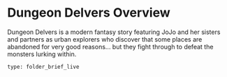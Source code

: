 # Dungeon Delvers Overview

Dungeon Delvers is a modern fantasy story featuring JoJo and her sisters and partners as urban explorers who discover that some places are abandoned for very good reasons... but they fight through to defeat the monsters lurking within.

```ccard
type: folder_brief_live
```
